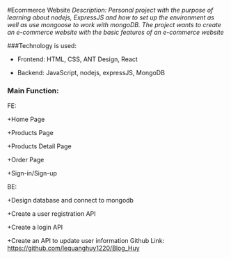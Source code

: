 #Ecommerce Website
*Description: Personal project with the purpose of learning about nodejs, ExpressJS and how to set up the environment as well as use mongoose to work with mongoDB. The project wants to create an e-commerce website with the basic features of an e-commerce website*

###Technology is used:

+ Frontend: HTML, CSS, ANT Design, React

+ Backend: JavaScript, nodejs, expressJS, MongoDB
### Main Function:
FE:

+Home Page

+Products Page

+Products Detail Page

+Order Page

+Sign-in/Sign-up

BE:

+Design database and connect to mongodb

+Create a user registration API

+Create a login API

+Create an API to update user information
Github Link: https://github.com/lequanghuy1220/Blog_Huy